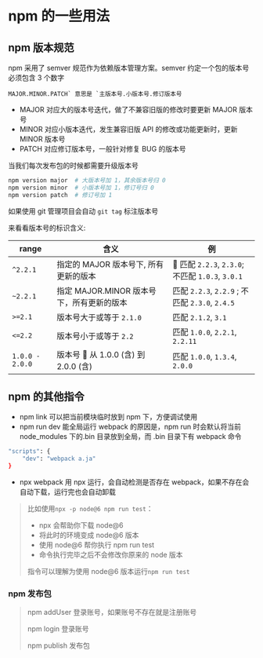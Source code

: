 # npm 的一些用法

## npm 版本规范

npm 采用了 semver 规范作为依赖版本管理方案。semver 约定一个包的版本号必须包含 3 个数字

```
MAJOR.MINOR.PATCH` 意思是 `主版本号.小版本号.修订版本号
```

- MAJOR 对应大的版本号迭代，做了不兼容旧版的修改时要更新 MAJOR 版本号
- MINOR 对应小版本迭代，发生兼容旧版 API 的修改或功能更新时，更新 MINOR 版本号
- PATCH 对应修订版本号，一般针对修复 BUG 的版本号

当我们每次发布包的时候都需要升级版本号

```bash
npm version major  # 大版本号加 1，其余版本号归 0
npm version minor  # 小版本号加 1，修订号归 0
npm version patch  # 修订号加 1
```

如果使用 git 管理项目会自动 `git tag` 标注版本号

来看看版本号的标识含义:

| range           | 含义                                      | 例                                              |
| --------------- | ----------------------------------------- | ----------------------------------------------- |
| `^2.2.1`        | 指定的 MAJOR 版本号下, 所有更新的版本     |  匹配 `2.2.3`, `2.3.0`; 不匹配 `1.0.3`, `3.0.1` |
| `~2.2.1`        | 指定 MAJOR.MINOR 版本号下，所有更新的版本 | 匹配 `2.2.3`, `2.2.9` ; 不匹配 `2.3.0`, `2.4.5` |
| `>=2.1`         | 版本号大于或等于 `2.1.0`                  | 匹配 `2.1.2`, `3.1`                             |
| `<=2.2`         | 版本号小于或等于 `2.2`                    | 匹配 `1.0.0`, `2.2.1`, `2.2.11`                 |
| `1.0.0 - 2.0.0` | 版本号  从 1.0.0 (含) 到 2.0.0 (含)       | 匹配 `1.0.0`, `1.3.4`, `2.0.0`                  |

## npm 的其他指令

- npm link 可以把当前模块临时放到 npm 下，方便调试使用
- npm run dev 能全局运行 webpack 的原因是，npm run 时会默认将当前 node_modules 下的.bin 目录放到全局，而 .bin 目录下有 webpack 命令

```bash
"scripts": {
	"dev": "webpack a.ja"
}
```

- npx webpack 用 npx 运行，会自动检测是否存在 webpack，如果不存在会自动下载，运行完也会自动卸载

> 比如使用`npx -p node@6 npm run test`：
>
> - npx 会帮助你下载 node@6
> - 将此时的环境变成 node@6 版本
> - 使用 node@6 帮你执行 npm run test
> - 命令执行完毕之后不会修改你原来的 node 版本
>
> 指令可以理解为使用 node@6 版本运行`npm run test`

### npm 发布包

> npm addUser 登录账号，如果账号不存在就是注册账号
>
> npm login 登录账号
>
> npm publish 发布包
